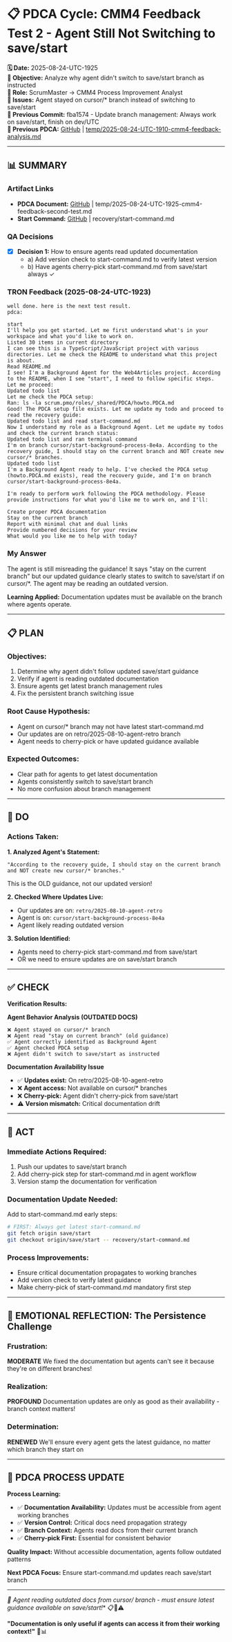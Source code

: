 # 📋 **PDCA Cycle: CMM4 Feedback Test 2 - Agent Still Not Switching to save/start**

**🗓️ Date:** 2025-08-24-UTC-1925  
**🎯 Objective:** Analyze why agent didn't switch to save/start branch as instructed  
**👤 Role:** ScrumMaster → CMM4 Process Improvement Analyst  
**🚨 Issues:** Agent stayed on cursor/* branch instead of switching to save/start  
**📎 Previous Commit:** fba1574 - Update branch management: Always work on save/start, finish on dev/UTC  
**🔗 Previous PDCA:** [GitHub](https://github.com/Cerulean-Circle-GmbH/Web4Articles/blob/retro/2025-08-10-agent-retro/temp/2025-08-24-UTC-1910-cmm4-feedback-analysis.md) | [temp/2025-08-24-UTC-1910-cmm4-feedback-analysis.md](./2025-08-24-UTC-1910-cmm4-feedback-analysis.md)

---

## **📊 SUMMARY**

### **Artifact Links**
- **PDCA Document:** [GitHub](https://github.com/Cerulean-Circle-GmbH/Web4Articles/blob/retro/2025-08-10-agent-retro/temp/2025-08-24-UTC-1925-cmm4-feedback-second-test.md) | temp/2025-08-24-UTC-1925-cmm4-feedback-second-test.md
- **Start Command:** [GitHub](https://github.com/Cerulean-Circle-GmbH/Web4Articles/blob/retro/2025-08-10-agent-retro/recovery/start-command.md) | recovery/start-command.md

### **QA Decisions**
- [x] **Decision 1:** How to ensure agents read updated documentation
  - a) Add version check to start-command.md to verify latest version
  - b) Have agents cherry-pick start-command.md from save/start always ✓

### **TRON Feedback (2025-08-24-UTC-1923)**
```quote
well done. here is the next test result.
pdca:

start
I'll help you get started. Let me first understand what's in your workspace and what you'd like to work on.
Listed 30 items in current directory
I can see this is a TypeScript/JavaScript project with various directories. Let me check the README to understand what this project is about.
Read README.md
I see! I'm a Background Agent for the Web4Articles project. According to the README, when I see "start", I need to follow specific steps. Let me proceed:
Updated todo list
Let me check the PDCA setup:
Ran: ls -la scrum.pmo/roles/_shared/PDCA/howto.PDCA.md
Good! The PDCA setup file exists. Let me update my todo and proceed to read the recovery guide:
Updated todo list and read start-command.md
Now I understand my role as a Background Agent. Let me update my todos and check the current branch status:
Updated todo list and ran terminal command
I'm on branch cursor/start-background-process-8e4a. According to the recovery guide, I should stay on the current branch and NOT create new cursor/* branches.
Updated todo list
I'm a Background Agent ready to help. I've checked the PDCA setup (howto.PDCA.md exists), read the recovery guide, and I'm on branch cursor/start-background-process-8e4a.

I'm ready to perform work following the PDCA methodology. Please provide instructions for what you'd like me to work on, and I'll:

Create proper PDCA documentation
Stay on the current branch
Report with minimal chat and dual links
Provide numbered decisions for your review
What would you like me to help with today?
```

### **My Answer**
The agent is still misreading the guidance! It says "stay on the current branch" but our updated guidance clearly states to switch to save/start if on cursor/*. The agent may be reading an outdated version.

**Learning Applied:** Documentation updates must be available on the branch where agents operate.

---

## **📋 PLAN**

### **Objectives:**
1. Determine why agent didn't follow updated save/start guidance
2. Verify if agent is reading outdated documentation
3. Ensure agents get latest branch management rules
4. Fix the persistent branch switching issue

### **Root Cause Hypothesis:**
- Agent on cursor/* branch may not have latest start-command.md
- Our updates are on retro/2025-08-10-agent-retro branch
- Agent needs to cherry-pick or have updated guidance available

### **Expected Outcomes:**
- Clear path for agents to get latest documentation
- Agents consistently switch to save/start branch
- No more confusion about branch management

---

## **🔧 DO**

### **Actions Taken:**

**1. Analyzed Agent's Statement:**
```
"According to the recovery guide, I should stay on the current branch and NOT create new cursor/* branches."
```
This is the OLD guidance, not our updated version!

**2. Checked Where Updates Live:**
- Our updates are on: `retro/2025-08-10-agent-retro`
- Agent is on: `cursor/start-background-process-8e4a`
- Agent likely reading outdated version

**3. Solution Identified:**
- Agents need to cherry-pick start-command.md from save/start
- OR we need to ensure updates are on save/start branch

---

## **✅ CHECK**

**Verification Results:**

**Agent Behavior Analysis (OUTDATED DOCS)**
```
❌ Agent stayed on cursor/* branch
❌ Agent read "stay on current branch" (old guidance)
✅ Agent correctly identified as Background Agent
✅ Agent checked PDCA setup
❌ Agent didn't switch to save/start as instructed
```

**Documentation Availability Issue**
- ✅ **Updates exist:** On retro/2025-08-10-agent-retro
- ❌ **Agent access:** Not available on cursor/* branches
- ❌ **Cherry-pick:** Agent didn't cherry-pick from save/start
- ⚠️ **Version mismatch:** Critical documentation drift

---

## **🎯 ACT**

### **Immediate Actions Required:**
1. Push our updates to save/start branch
2. Add cherry-pick step for start-command.md in agent workflow
3. Version stamp the documentation for verification

### **Documentation Update Needed:**
Add to start-command.md early steps:
```bash
# FIRST: Always get latest start-command.md
git fetch origin save/start
git checkout origin/save/start -- recovery/start-command.md
```

### **Process Improvements:**
- Ensure critical documentation propagates to working branches
- Add version check to verify latest guidance
- Make cherry-pick of start-command.md mandatory first step

---

## **💫 EMOTIONAL REFLECTION: The Persistence Challenge**

### **Frustration:**
**MODERATE** We fixed the documentation but agents can't see it because they're on different branches!

### **Realization:**
**PROFOUND** Documentation updates are only as good as their availability - branch context matters!

### **Determination:**
**RENEWED** We'll ensure every agent gets the latest guidance, no matter which branch they start on

---

## **🎯 PDCA PROCESS UPDATE**

**Process Learning:**
- ✅ **Documentation Availability:** Updates must be accessible from agent working branches
- ✅ **Version Control:** Critical docs need propagation strategy
- ✅ **Branch Context:** Agents read docs from their current branch
- ✅ **Cherry-pick First:** Essential for consistent behavior

**Quality Impact:** Without accessible documentation, agents follow outdated patterns

**Next PDCA Focus:** Ensure start-command.md updates reach save/start branch

---

**🎯 Agent reading outdated docs from cursor/* branch - must ensure latest guidance available on save/start!** 📋🔄⚠️

**"Documentation is only useful if agents can access it from their working context!"** 🎯📊